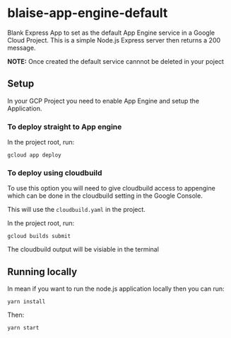 # blaise-app-engine-default
Blank Express App to set as the default App Engine service in a Google Cloud Project.
This is a simple Node.js Express server then returns a 200 message.

**NOTE:** Once created the default service cannnot be deleted in your poject

## Setup

In your GCP Project you need to enable App Engine and setup the Application.

### To deploy straight to App engine 

In the project root, run:
```.shell
gcloud app deploy
```

### To deploy using cloudbuild
To use this option you will need to give cloudbuild access to appengine which can be done in the cloudbuild setting in the Google Console.

This will use the `cloudbuild.yaml` in the project.

In the project root, run:
```.shell
gcloud builds submit
```
The cloudbuild output will be visiable in the terminal

## Running locally

In mean if you want to run the node.js application locally then you can run:

```.shell
yarn install
```

Then:
```.shell
yarn start
```
